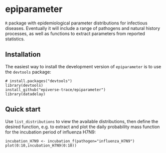 # epiparameter
`R` package with epidemiological parameter distributions for infectious diseases. Eventually it will include a range of pathogens and natural history processes, as well as functions to extract parameters from reported statistics.

## Installation

The easiest way to install the development version of `epiparameter` is to use the `devtools` package:

```
# install.packages("devtools")
library(devtools)
install_github("epiverse-trace/epiparameter")
library(datadelay)
```

## Quick start

Use `list_distributions` to view the available distributions, then define the desired function, e.g. to extract and plot the daily probability mass function for the incubation period of influenza H7N9:

```
incubation_H7N9 <- incubation_f(pathogen="influenza_H7N9")
plot(0:10,incubation_H7N9(0:10))
```

